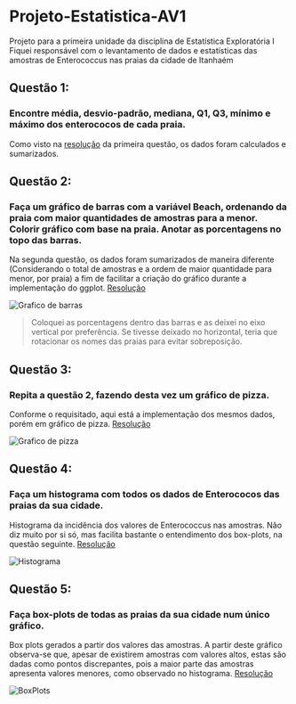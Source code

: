 # Projeto-Estatistica-AV1
Projeto para a primeira unidade da disciplina de Estatística Exploratória I
Fiquei responsável com o levantamento de dados e estatísticas das amostras de Enterococcus nas praias da cidade de Itanhaém

## Questão 1:
### Encontre média, desvio-padrão, mediana, Q1, Q3, mínimo e máximo dos enterococos de cada praia.
Como visto na [resolução](https://github.com/Perigu/Projeto-Estatistica-AV1/blob/main/Q1.r) da primeira questão, os dados foram calculados e sumarizados.

## Questão 2:
### Faça um gráfico de barras com a variável Beach, ordenando da praia com maior quantidades de amostras para a menor. Colorir gráfico com base na praia. Anotar as porcentagens no topo das barras.
Na segunda questão, os dados foram sumarizados de maneira diferente (Considerando o total de amostras e a ordem de maior quantidade para menor, por praia) a fim de facilitar a criação do gráfico durante a implementação do ggplot. [Resolução](https://github.com/Perigu/Projeto-Estatistica-AV1/blob/main/Q2.r)

![Grafico de barras](https://github.com/Perigu/Projeto-Estatistica-AV1/blob/main/Barras.png)
> Coloquei as porcentagens dentro das barras e as deixei no eixo vertical por preferência. Se tivesse deixado no horizontal, teria que rotacionar os nomes das praias para evitar sobreposição.

## Questão 3:
### Repita a questão 2, fazendo desta vez um gráfico de pizza.
Conforme o requisitado, aqui está a implementação dos mesmos dados, porém em gráfico de pizza. [Resolução](https://github.com/Perigu/Projeto-Estatistica-AV1/blob/main/Q3.r)

![Grafico de pizza](https://github.com/Perigu/Projeto-Estatistica-AV1/blob/main/Pizza.png)

## Questão 4:
### Faça um histograma com todos os dados de Enterococos das praias da sua cidade.
Histograma da incidência dos valores de Enterococcus nas amostras. Não diz muito por si só, mas facilita bastante o entendimento dos box-plots, na questão seguinte. [Resolução](https://github.com/Perigu/Projeto-Estatistica-AV1/blob/main/Q4.r)

![Histograma](https://github.com/Perigu/Projeto-Estatistica-AV1/blob/main/Histograma.png)

## Questão 5:
### Faça box-plots de todas as praias da sua cidade num único gráfico.
Box plots gerados a partir dos valores das amostras. A partir deste gráfico observa-se que, apesar de existirem amostras com valores altos, estas são dadas como pontos discrepantes, pois a maior parte das amostras apresenta valores menores, como observado no histograma. [Resolução](https://github.com/Perigu/Projeto-Estatistica-AV1/blob/main/Q5.r)

![BoxPlots](https://github.com/Perigu/Projeto-Estatistica-AV1/blob/main/BoxPlots.png)
